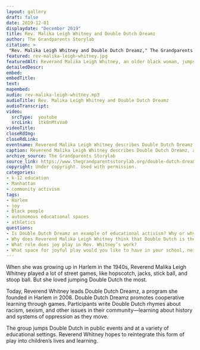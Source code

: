 ```yaml
--- 
layout: gallery
draft: false
date: 2019-12-01
displaydate: "December 2019"
title: Rev. Malika Leigh Whitney and Double Dutch Dreamz
author: The Grandparents Storylab
citation: >
 "Rev. Malika Leigh Whitney and Double Dutch Dreamz," The Grandparents Storylab, in New York City Civil Rights History Project, Accessed: [Month Day, Year], https://nyccivilrightshistory.org/gallery/rev-malika-leigh-whitney.
featured: rev-malika-leigh-whitney.jpg
featuredAlt: Reverand Malika Leigh Whitney, an older black woman, jumps rope with two women swinging two ropes.
detailedDescr: 
embed: 
embedTitle: 
text: 
mapembed: 
audio: rev-malika-leigh-whitney.mp3
audioTitle: Rev. Malika Leigh Whitney and Double Dutch Dreamz
audioTranscript: 
video:	
  srcType:	youtube
  srcLink:	1tk8nMtvVa0
videoTitle: 
closeRdImg: 
closeRdLink: 
eventname: Reverend Malika Leigh Whitney describes Double Dutch Dreamz.
caption: Reverend Malika Leigh Whitney describes Double Dutch Dreamz, an intergenerational space for play and learning.
archive_source: The Grandparents Storylab
source_link: https://www.thegrandparentsstorylab.org/double-dutch-dreamz
copyright: Under copyright. Used with permission.
categories: 
- k-12 education
- Manhattan
- community activism
tags: 
- Harlem
- joy
- Black people
- autonomous educational spaces
- athletics
questions: 
- Is Double Dutch Dreamz an example of educational activism? Why or why not? 
- Why does Reverend Malika Leigh Whitney think that Double Dutch is the ideal method for teaching youth about social justice?
- What role does joy play in Rev. Whitney’s work?
- What space for joyful play would you like to have in your school, neighborhood, or community?
--- 
```


When she was growing up in Harlem in the 1940s, Reverend Malika Leigh Whitney played a lot of street games, like hopscotch, jacks, stick ball, and stoop ball. But she loved jumping Double Dutch the most.

Today, Reverend Whitney leads Double Dutch Dreamz, a program she founded in Harlem in 2008. Double Dutch Dreamz promotes cooperative learning through games. Participants write Double Dutch rhymes about racism, sexism, and other issues in their community—learning about history and systems of oppression as they move.

The group jumps Double Dutch in public events and at a variety of educational settings. Reverend Whitney hopes to reintegrate this form of play into children’s lives and learning.

